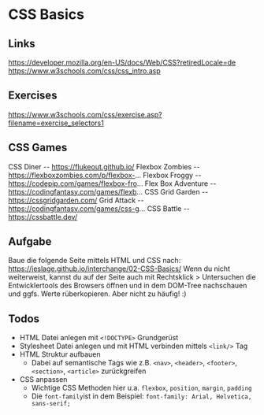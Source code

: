 # CSS Basics

## Links

https://developer.mozilla.org/en-US/docs/Web/CSS?retiredLocale=de
https://www.w3schools.com/css/css_intro.asp

## Exercises

https://www.w3schools.com/css/exercise.asp?filename=exercise_selectors1

## CSS Games

CSS Diner -- https://flukeout.github.io/
Flexbox Zombies -- https://flexboxzombies.com/p/flexbox-...
Flexbox Froggy -- https://codepip.com/games/flexbox-fro...
Flex Box Adventure -- https://codingfantasy.com/games/flexb...
CSS Grid Garden -- https://cssgridgarden.com/
Grid Attack -- https://codingfantasy.com/games/css-g...
CSS Battle -- https://cssbattle.dev/

## Aufgabe

Baue die folgende Seite mittels HTML und CSS nach:
https://jeslage.github.io/interchange/02-CSS-Basics/
Wenn du nicht weiterweist, kannst du auf der Seite auch mit Rechtsklick > Untersuchen die Entwicklertools des Browsers öffnen und in dem DOM-Tree nachschauen und ggfs. Werte rüberkopieren. Aber nicht zu häufig! :)

## Todos

- HTML Datei anlegen mit `<!DOCTYPE>` Grundgerüst
- Stylesheet Datei anlegen und mit HTML verbinden mittels `<link/>` Tag
- HTML Struktur aufbauen
  - Dabei auf semantische Tags wie z.B. `<nav>`, `<header>`, `<footer>`, `<section>`, `<article>` zurückgreifen
- CSS anpassen
  - Wichtige CSS Methoden hier u.a. `flexbox`, `position`, `margin`, `padding`
  - Die `font-family`ist in dem Beispiel: `font-family: Arial, Helvetica, sans-serif;`
